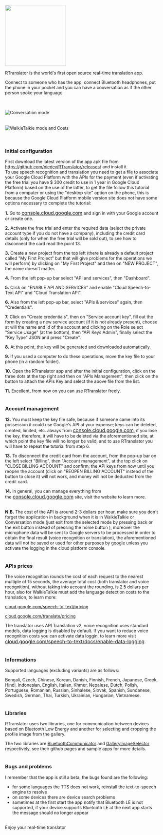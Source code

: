 <img src="https://github.com/niedev/RTranslator/blob/master/images/logo_beta_cut.png" width="200">

RTranslator is the world's first open source real-time translation app.

Connect to someone who has the app, connect Bluetooth headphones, put the phone in your pocket and you can have a conversation as if the other person spoke your language.
<br /><br /><br />

![Conversation mode](https://github.com/niedev/RTranslator/blob/master/images/conversation_image_github.png)
<br /><br /><br />
![WalkieTalkie mode and Costs](https://github.com/niedev/RTranslator/blob/master/images/WalkieTalkie_and_Costs_image_github.png)
<br /><br /><br />


<h3>Initial configuration</h3>

First download the latest version of the app apk file from https://github.com/niedev/RTranslator/releases/ and install it.<br />
To use speech recognition and translation you need to get a file to associate your Google Cloud Platform with the APIs for the payment
(even if activating the free trial you have $ 300 credit to use in 1 year in Google Cloud Platform) based on the use of the latter,
to get the file follow this tutorial from a computer or using the "desktop site" option on the phone, this is because the Google Cloud
Platform mobile version site does not have some options necessary to complete the tutorial:


<strong>1.</strong> Go to&nbsp;<a style="background-color: #fafafa; font-size: 1rem;" href="http://console.cloud.google.com/" 
target="_blank" rel="noopener noreferrer">console.cloud.google.com</a>&nbsp;and sign in with your Google account or create one.

<strong>2.</strong> Activate the free trial and enter the required data (select the private account type if you do not have a company),
including the credit card details (only for when the free trial will be sold out), to see how to disconnect the card read the point 13.

<strong>3.</strong> Create a new project from the top left (there is already a default project called "My First Project" but that
will give problems for the operations we will perform) by clicking on "My First Project" and then on "NEW PROJECT", the name doesn't
matter.

<strong>4.</strong> From the left pop-up bar select "API and services", then "Dashboard".

<strong>5.</strong> Click on "ENABLE API AND SERVICES" and enable "Cloud Speech-to-Text API" and "Cloud Translation API".

<strong>6.</strong> Also from the left pop-up bar, select "APIs &amp; services" again, then "Credentials".

<strong>7.</strong> Click on "Create credentials", then on "Service account key", fill out the form by creating a new service
account (if it is not already present), choose at will the name and id of the account and clicking on the Role select "Service Usage" 
(at the bottom), then "API Keys Admin", finally select the "Key Type" JSON and press "Create".

<strong>8.</strong> At this point, the key will be generated and downloaded automatically.

<strong>9.</strong> If you used a computer to do these operations, move the key file to your phone (in a random folder).

<strong>10.</strong> Open the RTranslator app and after the initial configuration, click on the three dots at the top right and then
on "APIs Management", then click on the button to attach the APIs Key and select the above file from the list.

<strong>11.</strong> Excellent, from now on you can use RTranslator freely.
<br /><br />


<h3>Account management</h3>


<strong>12.</strong> You must keep the key file safe, because if someone came into its possession it could use Google's API at your expense; keys can be deleted, created, limited, etc. always from&nbsp;<a style="font-size: 1rem; background-color: #fafafa;" href="http://console.cloud.google.com/" target="_blank" rel="noopener noreferrer">console.cloud.google.com</a>, if you lose the key, therefore, it will have to be deleted via the aforementioned site, at which point the key file will no longer be valid, and to use RTranslator you will have to repeat the tutorial from step 6.

<strong>13.</strong> To disconnect the credit card from the account, from the pop-up bar on the left select "Billing", then "Account management", at the top click on "CLOSE BILLING ACCOUNT" and confirm; the API keys from now until you reopen the account (click on "REOPEN BILLING ACCOUNT" instead of the button to close it) will not work, and money will not be deducted from the credit card.

<strong>14.</strong> In general, you can manage everything from the&nbsp;<a style="background-color: #fafafa; font-size: 1rem;" href="http://console.cloud.google.com/" target="_blank" rel="noopener noreferrer">console.cloud.google.com</a>&nbsp;site, visit the website to learn more.
<br /><br />

<strong>N.B.</strong> The cost of the API is around 2-3 dollars per hour, make sure you don't forget the application in background when it is in WalkieTalkie or Conversation mode (just exit from the selected mode by pressing back or the exit button instead of pressing the home button ), moreover the microphone data will be sent to Google servers to be processed in order to obtain the final result (voice recognition or translation), the aforementioned data will not be saved or used for other purposes by google unless you activate the logging in the cloud platform console.
<br /><br />


<h3>APIs prices</h3>

The voice recognition rounds the cost of each request to the nearest multiple of 15 seconds, the average total cost (both translator and voice recognition), without taking into account the rounding, is 2.5 dollars per hour, also for WalkieTalkie must add the language detection costs to the translation, to learn more:

<a href="https://cloud.google.com/speech-to-text/pricing" target="_blank" rel="noopener noreferrer">cloud.google.com/speech-to-text/pricing</a>

<a href="https://cloud.google.com/translate/pricing" target="_blank" rel="noopener noreferrer">cloud.google.com/translate/pricing</a>

The translator uses API Translation v2, voice recognition uses standard models, data logging is disabled by default.&nbsp;If you want
to reduce voice recognition costs you can activate data loggin, to learn more visit&nbsp;<a style="background-color: #fafafa;
font-size: 1rem;" href="https://cloud.google.com/speech-to-text/docs/enable-data-logging" target="_blank" rel="noopener noreferrer">
cloud.google.com/speech-to-text/docs/enable-data-logging</a>.
<br /><br />

<h3>Informations</h3>

Supported languages (excluding variants) are as follows:

Bengali, Czech, Chinese, Korean, Danish, Finnish, French, Japanese, Greek, Hindi, Indonesian, English, Italian, Khmer, Nepalese, Dutch, Polish, Portuguese, Romanian, Russian, Sinhalese, Slovak, Spanish, Sundanese, Swedish, German, Thai, Turkish, Ukrainian, Hungarian, Vietnamese.
<br /><br />

<h3>Libraries</h3>

RTranslator uses two libraries, one for communication between devices based on Bluetooth Low Energy and another for selecting and cropping the profile image from the gallery.

The two libraries are <a href="https://github.com/niedev/BluetoothCommunicator" target="_blank" rel="noopener noreferrer">BluetoothCommunicator</a> and <a href="https://github.com/niedev/GalleryImageSelector" target="_blank" rel="noopener noreferrer">GalleryImageSelector</a> respectively, see their github pages and sample apps for more details.
<br /><br />

<h3>Bugs and problems</h3>
I remember that the app is still a beta, the bugs found are the following:

- for some languages the TTS does not work, reinstall the text-to-speech engine to resolve
- on some devices there are device search problems
- sometimes at the first start the app notify that Bluetooth LE is not supported, if your device supports Bluetooth LE at the next app starts the message should no longer appear
<br /><br />

Enjoy your real-time translator
